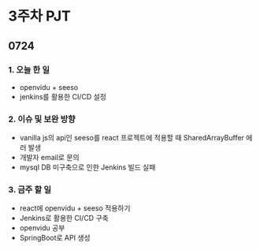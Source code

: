 # 3주차 PJT

## 0724

### 1. 오늘 한 일
- openvidu + seeso
- jenkins를 활용한 CI/CD 설정

### 2. 이슈 및 보완 방향
- vanilla js의 api인 seeso를 react 프로젝트에 적용할 때 SharedArrayBuffer 에러 발생
- 개발자 email로 문의
- mysql DB 미구축으로 인한 Jenkins 빌드 실패

### 3. 금주 할 일
- react에 openvidu + seeso 적용하기
- Jenkins로 활용한 CI/CD 구축
- openvidu 공부
- SpringBoot로 API 생성
 

